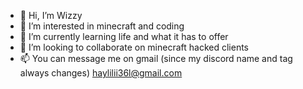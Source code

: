 - 👋 Hi, I’m Wizzy
- 👀 I’m interested in minecraft and coding
- 🌱 I’m currently learning life and what it has to offer
- 💞️ I’m looking to collaborate on minecraft hacked clients
- 📫 You can message me on gmail (since my discord name and tag always changes) haylilii36l@gmail.com

<!---
uwuImWizzy/uwuImWizzy is a ✨ special ✨ repository because its `README.md` (this file) appears on your GitHub profile.
You can click the Preview link to take a look at your changes.
--->
